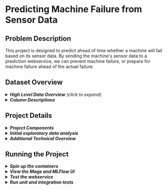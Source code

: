 # Predicting Machine Failure from Sensor Data

## Problem Description
This project is designed to predict ahead of time whether a machine will fail based on its sensor data. By sending the machine's sensor data to a prediction webservice, we can prevent machine failure, or prepare for machine failure ahead of the actual failure.

## Dataset Overview

<details>
<summary><i><b>High Level Data Overview</b> (click to expand)</i></summary>

Kaggle contains a dataset for [Machine Failure Prediction Using Sensor Data](https://www.kaggle.com/datasets/umerrtx/machine-failure-prediction-using-sensor-data?resource=download). The data in that dataset was collected from the sensors on various machines. Each observation contains the data in Columns Description (below), along with whether there was an associated machine failure. The aim of this project is to produce and deploy a Linear Regression model with this data, which can then be used to predict machine failure in advance.<br><br>
</details>

<details>
<summary><i><b>Column Descriptions</b></i></summary>

- footfall: The number of people or objects passing by the machine.
- tempMode: The temperature mode or setting of the machine.
- AQ: Air quality index near the machine.
- USS: Ultrasonic sensor data, indicating proximity measurements.
- CS: Current sensor readings, indicating the electrical current usage of the machine.
- VOC: Volatile organic compounds level detected near the machine.
- RP: Rotational position or RPM (revolutions per minute) of the machine parts.
- IP: Input pressure to the machine.
- Temperature: The operating temperature of the machine.
- fail: Binary indicator of machine failure (1 for failure, 0 for no failure).
</details>

## Project Details

<details>
<summary><b><i>Project Components</i></b></summary>

The emphasis on this project is not on producing the best model possible. It focuses instead on implementing the MLOps steps required to:
- ingest and transform data with Mage AI
- split and encode the dataset in Mage
- train a model in Mage AI, while
    - tracking model training experiments in Mage/MLFlow
    - registering the model in Mage/MLFlow
- run hourly trigger in Mage to automatically re-train the model when data changes
- save the model as a pickle binary
- deploy the model as a web service using Flask/gunicorn
- monitor the pipeline through Mage
- integration testing
    - s3 upload using localstack
    - the prediction webservice using Python's requests module

<br><br>
</details>

<details>
<summary><b><i>Initial exploratory data analysis</i></b></summary>

See `notebooks/1.0-cvd-machine-failure-eda.ipynb`<br><br>
</details>

<details>
<summary><b><i>Additional Technical Overview</i></b></summary>

Training and deployment code is Dockerized. Docker Compose uses three separate docker images to spin up separate containers for Mage, MLFlow, and the Web Service, exposing all ports on host machine.

This dockerized project can be run on your host machine or the steps for running it (below) can be done on cloud, e.g. AWS EC2.

All code has been linted with black, flake8, and isort.

The hourly trigger for the Mage re-training pipeline only executes if data changes. Since the data from Kaggle datasets is not changing, this process has been mocked using the pull request count of an active github repository. It tracks the repo's previous pull request count and if the current count has increased, it triggers a re-training. Since the training data has not actually changed, the resulting model will be the same as the previous one. But since the pull requests are frequent in this repo, it will trigger re-training so that the process can be witnessed.
<br><br>
</details>

## Running the Project

<details>
<summary><b><i>Spin up the containers</i></b></summary>

1. Docker must be installed, and the daemon must be running on the host or cloud machine.
1. Fork or clone this repository into your local machine or into a cloud virtual machine, such as AWS EC2. It contains data, code, docker config needed.
1. `cd` to the project folder you just created, TOP LEVEL ('predict_machine_failure/'). If you run docker-compose from another folder, mlflow will create new directories and data structures for itself instead of using the existing ones.
1. `docker-compose build && docker-compose up`
1. If you are running this on the cloud, you will need to establish ssh connection your local machine and forward port 9696 to use the web service, and if you want to view the Mage and MLFlow UI, also forward ports 6789 and 5000. (this can be done via [Visual Studio Code](https://code.visualstudio.com/docs/remote/ssh))
<br><br>
</details>

<details>
<summary><b><i>View the Mage and MLFlow UI</i></b></summary>

- The Mage UI will be available from your browser at http://localhost:6789. 
    - Navigate to that address.
    - Select the pipelines button at the left.
    - Select the predict_machine_failure pipeline.
    - Select the edit pipeline button at the left.
    - Run each block in order.

- The MLFlow UI will be available at http://localhost:5000
    - The Experiments tab (top) will show the model training experiments that have been run through the Mage pipeline.
    - The Models tab will show the model versions that have been registered through the Mage training/re-training pipelines.
<br><br>
</details>

<details>
<summary><b><i>Test the webservice</i></b></summary>

Gunicorn will be serving the web service at port 9696, but there is no UI for it. It is accessed through API requests, querying the prediction service which returns a result indicating whether or not an action should be taken (due to probable machine failure). The returned JSON has been formatted for human view; it could eaily be changed to a more machine-readable format.

1. With the containers running, open a new terminal and `cd` into the `predict_machine_failure` project folder.
1. `pipenv install` to install requirements.
1. `pipenv run python tests/test_fail.py` to use an observation that will predict machine failure.
1. `pipenv run python tests/test_no_fail.py` to use an observation that will predict machine non-failure.
<br><br>
</details>

<details>
<summary><b><i>Run unit and integration tests</i></b></summary>
<br>
The docker containers must be up and running prior to running the test scripts.

When the tests are done, you may execute docker-compose down if you are finished with the services.

The tests do the following:

- use localstack to create an s3 bucket and upload the model pickle file to it. 
- print a list of buckets created on localstack:s3, and list the files in the bucket that were just created.
- runs several unit tests on the prediction-webservice predict function

<br>
Begin at the project root directory (predict_machine_failure)

```
cd predict_machine_failure
```

Build and start docker containers
```
docker-compose build --no-cache
docker-compose up --remove-orphans
```

Run unit and integration tests
```
pipenv run pytest tests/
```

Stop docker containers
```
docker-compose down
```

<br><br>
</details>